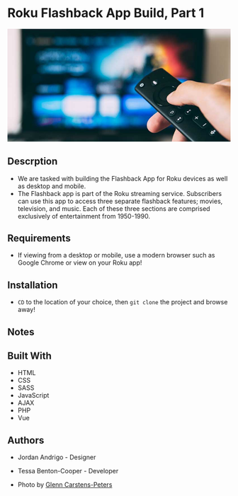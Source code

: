 # Roku Flashback App Build, Part 1

![Roku Flashback](./images/readme.jpg)

## Descrption
* We are tasked with building the Flashback App for Roku devices as well as desktop and mobile.
* The Flashback app is part of the Roku streaming service. Subscribers can use this app to access three separate flashback features; movies, television, and music. Each of these three sections are comprised exclusively of entertainment from 1950-1990. 

## Requirements
* If viewing from a desktop or mobile, use a modern browser such as Google Chrome or view on your Roku app!

## Installation
* `CD` to the location of your choice, then `git clone` the project and browse away!

## Notes


## Built With
* HTML
* CSS
* SASS
* JavaScript
* AJAX
* PHP
* Vue

## Authors
* Jordan Andrigo - Designer
* Tessa Benton-Cooper - Developer

* Photo by [Glenn Carstens-Peters](https://unsplash.com/@glenncarstenspeters?utm_source=unsplash&amp;utm_medium=referral&amp;utm_content=creditCopyText")